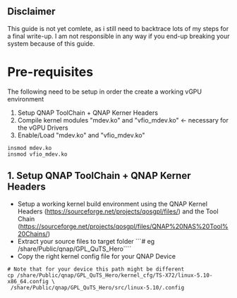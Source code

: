 ## Disclaimer
This guide is not yet comlete, as i still need to backtrace lots of my steps for a final write-up.
I am not responsible in any way if you end-up breaking your system because of this guide.

# Pre-requisites
The following need to be setup in order the create a working vGPU environment
1. Setup QNAP ToolChain + QNAP Kerner Headers
2. Compile kernel modules "mdev.ko" and "vfio_mdev.ko" <- necessary for the vGPU Drivers
3. Enable/Load "mdev.ko" and "vfio_mdev.ko"
```
insmod mdev.ko
insmod vfio_mdev.ko
```

## 1. Setup QNAP ToolChain + QNAP Kerner Headers
- Setup a working kernel build environment using the QNAP Kernel Headers (https://sourceforge.net/projects/qosgpl/files/) and the Tool Chain (https://sourceforge.net/projects/qosgpl/files/QNAP%20NAS%20Tool%20Chains/)
- Extract your source files to target folder
```# eg /share/Public/qnap/GPL_QuTS_Hero````
- Copy the right kernel config file for your QNAP Device
```
# Note that for your device this path might be different
cp /share/Public/qnap/GPL_QuTS_Hero/kernel_cfg/TS-X72/linux-5.10-x86_64.config \
 /share/Public/qnap/GPL_QuTS_Hero/src/linux-5.10/.config
```

